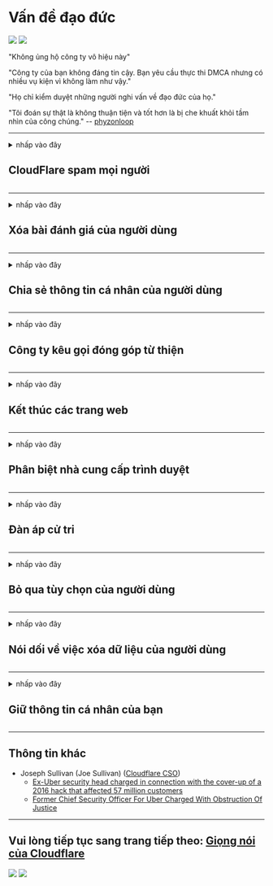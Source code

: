 # Vấn đề đạo đức

![](https://codeberg.org/crimeflare/cloudflare-tor/media/branch/master/image/itsreallythatbad.jpg)
![](https://codeberg.org/crimeflare/cloudflare-tor/media/branch/master/image/telegram/c81238387627b4bfd3dcd60f56d41626.jpg)

"Không ủng hộ công ty vô hiệu này"

"Công ty của bạn không đáng tin cậy. Bạn yêu cầu thực thi DMCA nhưng có nhiều vụ kiện vì không làm như vậy."

"Họ chỉ kiểm duyệt những người nghi vấn về đạo đức của họ."

"Tôi đoán sự thật là không thuận tiện và tốt hơn là bị che khuất khỏi tầm nhìn của công chúng."  -- [phyzonloop](https://twitter.com/phyzonloop)


---


<details>
<summary>nhấp vào đây

## CloudFlare spam mọi người
</summary>


Cloudflare đang gửi email spam đến những người dùng không phải Cloudflare.

- Chỉ gửi email cho những người đăng ký đã chọn tham gia
- Khi người dùng nói "dừng", sau đó ngừng gửi email

Nó đơn giản mà. Nhưng Cloudflare không quan tâm.
Cloudflare cho biết việc sử dụng dịch vụ của họ có thể ngăn chặn tất cả những kẻ gửi thư rác hoặc những kẻ tấn công.
Làm thế nào chúng ta có thể dừng Cloudflare mà không cần kích hoạt Cloudflare?


| 🖼 | 🖼 |
| --- | --- |
| ![](https://codeberg.org/crimeflare/cloudflare-tor/media/branch/master/image/cfspam01.jpg) | ![](https://codeberg.org/crimeflare/cloudflare-tor/media/branch/master/image/cfspam03.jpg) |
| ![](https://codeberg.org/crimeflare/cloudflare-tor/media/branch/master/image/cfspam02.jpg) | ![](https://codeberg.org/crimeflare/cloudflare-tor/media/branch/master/image/cfspambrittany.jpg)<br>![](https://codeberg.org/crimeflare/cloudflare-tor/media/branch/master/image/cfspamtwtr.jpg) |

</details>

---

<details>
<summary>nhấp vào đây

## Xóa bài đánh giá của người dùng
</summary>


Cloudflare kiểm duyệt đánh giá tiêu cực.
Nếu bạn đăng văn bản chống Cloudflare trên Twitter, bạn có cơ hội nhận được câu trả lời từ nhân viên Cloudflare với thông báo "Không, không phải".
Nếu bạn đăng một đánh giá tiêu cực trên bất kỳ trang web đánh giá nào, họ sẽ cố gắng kiểm duyệt nó.


| 🖼 | 🖼 |
| --- | --- |
| ![](https://codeberg.org/crimeflare/cloudflare-tor/media/branch/master/image/cfcenrev_01.jpg)<br>![](https://codeberg.org/crimeflare/cloudflare-tor/media/branch/master/image/cfcenrev_02.jpg) | ![](https://codeberg.org/crimeflare/cloudflare-tor/media/branch/master/image/cfcenrev_03.jpg) |

</details>

---

<details>
<summary>nhấp vào đây

## Chia sẻ thông tin cá nhân của người dùng
</summary>


Cloudflare có một vấn đề quấy rối lớn.
Cloudflare chia sẻ thông tin cá nhân của những người phàn nàn về các trang được lưu trữ.
Đôi khi họ yêu cầu bạn cung cấp ID thật của bạn.
Nếu bạn không muốn bị quấy rối, tấn công, đánh đập hoặc bị giết, bạn nên tránh xa các trang web Cloudflared.


| 🖼 | 🖼 |
| --- | --- |
| ![](https://codeberg.org/crimeflare/cloudflare-tor/media/branch/master/image/cfdox_what.jpg) | ![](https://codeberg.org/crimeflare/cloudflare-tor/media/branch/master/image/cfdox_swat.jpg) |
| ![](https://codeberg.org/crimeflare/cloudflare-tor/media/branch/master/image/cfdox_kill.jpg) | ![](https://codeberg.org/crimeflare/cloudflare-tor/media/branch/master/image/cfdox_threat.jpg) |
| ![](https://codeberg.org/crimeflare/cloudflare-tor/media/branch/master/image/cfdox_dox.jpg) | ![](https://codeberg.org/crimeflare/cloudflare-tor/media/branch/master/image/cfdox_ex1.jpg)<br>![](https://codeberg.org/crimeflare/cloudflare-tor/media/branch/master/image/cfdox_ex2.jpg) |

</details>

---

<details>
<summary>nhấp vào đây

## Công ty kêu gọi đóng góp từ thiện
</summary>


CloudFlare đang yêu cầu đóng góp từ thiện.
Thật kinh hoàng khi một tập đoàn của Mỹ lại xin từ thiện cùng với các tổ chức phi lợi nhuận có lý do chính đáng.
Nếu bạn thích chặn người khác hoặc lãng phí thời gian của người khác, bạn có thể muốn đặt một số bánh pizza cho nhân viên Cloudflare.


![](https://codeberg.org/crimeflare/cloudflare-tor/media/branch/master/image/cfdonate.jpg)

</details>

---

<details>
<summary>nhấp vào đây

## Kết thúc các trang web
</summary>


Bạn sẽ làm gì nếu trang web của bạn đột ngột ngừng hoạt động?
Có báo cáo rằng Cloudflare đang âm thầm xóa cấu hình của người dùng hoặc dừng dịch vụ mà không có bất kỳ cảnh báo nào.
Chúng tôi khuyên bạn nên tìm nhà cung cấp tốt hơn.

![](https://codeberg.org/crimeflare/cloudflare-tor/media/branch/master/image/cftmnt.jpg)

</details>

---

<details>
<summary>nhấp vào đây

## Phân biệt nhà cung cấp trình duyệt
</summary>


CloudFlare ưu đãi những người sử dụng Firefox trong khi đối xử thù địch với những người dùng không sử dụng Tor-Browser thay vì Tor.
Người dùng Tor của những người từ chối thực thi javascript không miễn phí một cách hợp pháp cũng nhận được sự đối xử thù địch.
Sự bất bình đẳng về truy cập này là sự lạm dụng tính trung lập của mạng và lạm dụng quyền lực.

![](https://codeberg.org/crimeflare/cloudflare-tor/media/branch/master/image/browdifftbcx.gif)

- Trái: Trình duyệt Tor, Phải: Chrome. Địa chỉ IP giống nhau.

![](https://codeberg.org/crimeflare/cloudflare-tor/media/branch/master/image/browserdiff.jpg)

- Trái: Trình duyệt Tor đã tắt Javascript, Đã bật cookie
- Phải: Đã bật JavaScript của Chrome, Đã tắt cookie

![](https://codeberg.org/crimeflare/cloudflare-tor/media/branch/master/image/cfsiryoublocked.jpg)

- QuteBrowser (trình duyệt nhỏ) không có Tor (Clearnet IP)

![](https://codeberg.org/crimeflare/cloudflare-tor/media/branch/master/image/lynx_cloudflare.gif)

- Lynx


| ***Trình duyệt*** | ***Tiếp cận điều trị*** |
| --- | --- |
| Tor Browser (Javascript được kích hoạt) | được phép truy cập |
| Firefox (Javascript được kích hoạt) | truy cập xuống cấp |
| Chromium (Javascript được kích hoạt) | truy cập xuống cấp |
| Chromium or Firefox (Javascript bị vô hiệu hóa) | truy cập bị từ chối |
| Chromium or Firefox (Cookie bị vô hiệu hóa) | truy cập bị từ chối |
| QuteBrowser | truy cập bị từ chối |
| lynx | truy cập bị từ chối |
| w3m | truy cập bị từ chối |
| wget | truy cập bị từ chối |


Tại sao không sử dụng nút Âm thanh để giải quyết thử thách dễ dàng?

Có, có một nút âm thanh, nhưng nó luôn không hoạt động trên Tor.
Bạn sẽ nhận được thông báo này khi bạn nhấp vào nó:

```
Thử lại sau
Máy tính hoặc mạng của bạn có thể đang gửi các truy vấn tự động.
Để bảo vệ người dùng của mình, chúng tôi không thể xử lý yêu cầu của bạn ngay bây giờ.
Để biết thêm chi tiết, hãy truy cập trang trợ giúp của chúng tôi
```

</details>

---

<details>
<summary>nhấp vào đây

## Đàn áp cử tri
</summary>


Cử tri ở các tiểu bang Hoa Kỳ đăng ký bỏ phiếu cuối cùng thông qua trang web của thư ký tiểu bang tại tiểu bang nơi họ cư trú.
Các văn phòng thư ký tiểu bang do đảng Cộng hòa kiểm soát tham gia vào việc đàn áp cử tri bằng cách ủy quyền trang web của thư ký tiểu bang thông qua Cloudflare.
Sự đối xử thù địch của Cloudflare đối với người dùng Tor, vị trí MITM của nó như là một điểm giám sát toàn cầu tập trung và vai trò bất lợi của nó nói chung khiến các cử tri tiềm năng miễn cưỡng đăng ký.
Những người theo chủ nghĩa tự do đặc biệt có xu hướng coi trọng sự riêng tư.
Biểu mẫu đăng ký cử tri thu thập thông tin nhạy cảm về khuynh hướng chính trị của cử tri, địa chỉ thực tế cá nhân, số an sinh xã hội và ngày sinh.
Hầu hết các bang chỉ công bố công khai một tập hợp con của thông tin đó, nhưng Cloudflare sẽ thấy tất cả thông tin đó khi ai đó đăng ký bỏ phiếu.

Lưu ý rằng đăng ký giấy không phá vỡ Cloudflare vì thư ký của nhân viên nhập dữ liệu tiểu bang có thể sẽ sử dụng trang web Cloudflare để nhập dữ liệu.

| 🖼 | 🖼 |
| --- | --- |
| ![](https://codeberg.org/crimeflare/cloudflare-tor/media/branch/master/image/cfvotm_01.jpg) | ![](https://codeberg.org/crimeflare/cloudflare-tor/media/branch/master/image/cfvotm_02.jpg) |

- Change.org là một trang web nổi tiếng để thu thập phiếu bầu và hành động.
“mọi người ở khắp mọi nơi đang bắt đầu các chiến dịch, huy động những người ủng hộ và làm việc với những người ra quyết định để thúc đẩy các giải pháp.”
Thật không may, nhiều người không thể xem change.org do bộ lọc tích cực của Cloudflare.
Họ đang bị chặn ký vào bản kiến ​​nghị, do đó loại họ khỏi một quy trình dân chủ.
Sử dụng nền tảng không đám mây khác như OpenPetition giúp khắc phục sự cố.

| 🖼 | 🖼 |
| --- | --- |
| ![](https://codeberg.org/crimeflare/cloudflare-tor/media/branch/master/image/changeorgasn.jpg) | ![](https://codeberg.org/crimeflare/cloudflare-tor/media/branch/master/image/changeorgtor.jpg) |

- "Dự án Athen" của Cloudflare cung cấp bảo vệ miễn phí cấp doanh nghiệp cho các trang web bầu cử của tiểu bang và địa phương.
Họ nói rằng "cử tri của họ có thể truy cập thông tin bầu cử và đăng ký cử tri" nhưng đây là một lời nói dối vì nhiều người không thể duyệt qua trang web.

</details>

---

<details>
<summary>nhấp vào đây

## Bỏ qua tùy chọn của người dùng
</summary>


Nếu bạn chọn không tham gia điều gì đó, bạn sẽ không nhận được email nào về điều đó.
Cloudflare bỏ qua sở thích của người dùng và chia sẻ dữ liệu với các công ty bên thứ ba mà không có sự đồng ý của khách hàng.
Nếu bạn đang sử dụng gói miễn phí của họ, đôi khi họ gửi email cho bạn yêu cầu mua đăng ký hàng tháng.

![](https://codeberg.org/crimeflare/cloudflare-tor/media/branch/master/image/cfviopl_tp.jpg)

</details>

---

<details>
<summary>nhấp vào đây

## Nói dối về việc xóa dữ liệu của người dùng
</summary>


Theo blog của khách hàng cũ của cloudflare này, Cloudflare đang nói dối về việc xóa tài khoản.
Ngày nay, nhiều công ty giữ dữ liệu của bạn sau khi bạn đã đóng hoặc xóa tài khoản của mình.
Hầu hết các công ty tốt đều đề cập đến nó trong chính sách bảo mật của họ.
Cloudflare? Không.

```
2019-08-05 CloudFlare đã gửi cho tôi xác nhận rằng họ đã xóa tài khoản của tôi.
2019-10-02 Tôi đã nhận được email từ CloudFlare "vì tôi là khách hàng"
```

Cloudflare không biết về từ "loại bỏ".
Nếu nó thực sự bị xóa, tại sao khách hàng cũ này lại nhận được email?
Anh ấy cũng đề cập rằng chính sách bảo mật của Cloudflare không đề cập đến nó.

```
Chính sách bảo mật mới của họ không đề cập đến việc lưu giữ dữ liệu trong một năm.
```

![](https://codeberg.org/crimeflare/cloudflare-tor/media/branch/master/image/cfviopl_notdel.jpg)

Làm thế nào bạn có thể tin tưởng Cloudflare nếu chính sách bảo mật của họ là LỜI NÓI DỐI?

- [Hơn một năm trôi qua kể từ khi tôi hủy tài khoản Cloudflare của mình](https://shkspr.mobi/blog/2020/09/dont-trust-cloudflare-with-your-personal-data/)

</details>

---

<details>
<summary>nhấp vào đây

## Giữ thông tin cá nhân của bạn
</summary>


Xóa tài khoản Cloudflare là mức khó.

```
Gửi phiếu hỗ trợ bằng danh mục "Tài khoản",
và yêu cầu xóa tài khoản trong nội dung thư.
Bạn phải không có miền hoặc thẻ tín dụng nào được đính kèm với tài khoản của mình trước khi yêu cầu xóa.
```

Bạn sẽ nhận được email xác nhận này.

![](https://codeberg.org/crimeflare/cloudflare-tor/media/branch/master/image/cf_deleteandkeep.jpg)

"Chúng tôi đã bắt đầu xử lý yêu cầu xóa của bạn" nhưng "Chúng tôi sẽ tiếp tục lưu trữ thông tin cá nhân của bạn".

Bạn có thể "tin tưởng" vào điều này?


- Cách hủy tài khoản Cloudflare của bạn

1. Đăng nhập vào bảng điều khiển Cloudflare của bạn.
2. Xóa tất cả các vùng (miền) khỏi trang tổng quan của bạn.
3. Nhấp vào liên kết hỗ trợ.
4. Gửi một vé mới. Nói với họ rằng bạn muốn đóng tài khoản của mình.
5. Chờ vài ngày.
6. Nhân viên Cloudflare sẽ yêu cầu xác nhận của bạn và lý do tại sao bạn quyết định rời khỏi Cloudflare.
7. Gửi trả lời một lần nữa.
8. Chờ vài ngày.
9. Bạn sẽ nhận được thông báo: Chúng tôi đã xóa tài khoản của bạn thành công


</details>

---

## Thông tin khác

- Joseph Sullivan (Joe Sullivan) ([Cloudflare CSO](https://twitter.com/eastdakota/status/1296522269313785862))
  - [Ex-Uber security head charged in connection with the cover-up of a 2016 hack that affected 57 million customers](https://www.businessinsider.com/uber-data-hack-security-head-joe-sullivan-charged-cover-up-2020-8)
  - [Former Chief Security Officer For Uber Charged With Obstruction Of Justice](https://www.justice.gov/usao-ndca/pr/former-chief-security-officer-uber-charged-obstruction-justice)


---


## Vui lòng tiếp tục sang trang tiếp theo:   [Giọng nói của Cloudflare](../PEOPLE.md)

![](https://codeberg.org/crimeflare/cloudflare-tor/media/branch/master/image/freemoldybread.jpg)
![](https://codeberg.org/crimeflare/cloudflare-tor/media/branch/master/image/cfisnotanoption.jpg)
